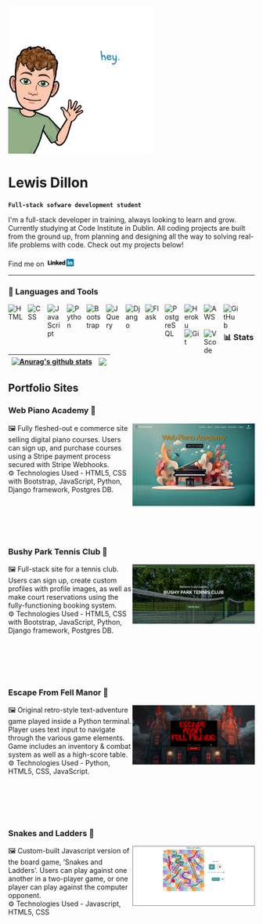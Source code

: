 <img alt="Bitmoji" width="300px" style="padding-right:10px;" src="static/img/bitmoji_hey.png" />

<!--
**LewisMDillon/LewisMDillon** is a ✨ _special_ ✨ repository because its `README.md` (this file) appears on your GitHub profile.

Here are some ideas to get you started:

- 🔭 I’m currently working on ...
- 🌱 I’m currently learning ...
- 👯 I’m looking to collaborate on ...
- 🤔 I’m looking for help with ...
- 💬 Ask me about ...
- 📫 How to reach me: ...
- 😄 Pronouns: ...
- ⚡ Fun fact: ...
-->
 # Lewis Dillon

**`Full-stack sofware development student`**

I'm a full-stack developer in training, always looking to learn and grow. Currently studying at Code Institute in Dublin.
All coding projects are built from the ground up, from planning and designing all the way to solving real-life problems with code. Check out my projects below!
<br>
Find me on [![LinkedIn][1.1]][1] 



---

### 🧰 Languages and Tools

<img align="left" alt="HTML" width="30px" style="padding-right:10px;" src="https://cdn.jsdelivr.net/gh/devicons/devicon/icons/html5/html5-plain.svg" />
<img align="left" alt="CSS" width="30px" style="padding-right:10px;" src="https://cdn.jsdelivr.net/gh/devicons/devicon/icons/css3/css3-plain.svg" />
<img align="left" alt="JavaScript" width="30px" style="padding-right:10px;" src="https://cdn.jsdelivr.net/gh/devicons/devicon/icons/javascript/javascript-plain.svg" />
<img align="left" alt="Python" width="30px" style="padding-right:10px;" src="https://cdn.jsdelivr.net/gh/devicons/devicon/icons/python/python-plain.svg" />
<img align="left" alt="Bootstrap" width="30px" style="padding-right:10px;" src="https://cdn.jsdelivr.net/gh/devicons/devicon/icons/bootstrap/bootstrap-original.svg" />
<img align="left" alt="JQuery" width="30px" style="padding-right:10px;" src="https://cdn.jsdelivr.net/gh/devicons/devicon/icons/jquery/jquery-original.svg" />
<img align="left" alt="Django" width="30px" style="padding-right:10px;" src="https://cdn.jsdelivr.net/gh/devicons/devicon/icons/django/django-plain.svg" />
<img align="left" alt="Flask" width="30px" style="padding-right:10px;" src="https://cdn.jsdelivr.net/gh/devicons/devicon/icons/flask/flask-original.svg" />
<img align="left" alt="PostgreSQL" width="30px" style="padding-right:10px;" src="https://cdn.jsdelivr.net/gh/devicons/devicon/icons/postgresql/postgresql-original.svg" />
<img align="left" alt="Heroku" width="30px" style="padding-right:10px;" src="https://cdn.jsdelivr.net/gh/devicons/devicon/icons/heroku/heroku-original.svg" />
<img align="left" alt="AWS" width="30px" style="padding-right:10px;" src="https://cdn.jsdelivr.net/gh/devicons/devicon/icons/amazonwebservices/amazonwebservices-original.svg" />
<img align="left" alt="GitHub" width="30px" style="padding-right:10px;" src="https://cdn.jsdelivr.net/gh/devicons/devicon/icons/github/github-original.svg" />
<img align="left" alt="Git" width="30px" style="padding-right:10px;" src="https://cdn.jsdelivr.net/gh/devicons/devicon/icons/git/git-original.svg" />
<img align="left" alt="VScode" width="30px" style="padding-right:10px;" src="https://cdn.jsdelivr.net/gh/devicons/devicon/icons/vscode/vscode-original.svg" />
<br />

#

### 📊 Stats

| <a href="https://github.com/lewismdillon/github-readme-stats"><img align="center" src="https://github-readme-stats.vercel.app/api?username=lewismdillon&show_icons=true&include_all_commits=true&theme=vue&hide_border=true" alt="Anurag's github stats" /></a> | <a href="https://github.com/lewismdillon/github-readme-stats"><img align="center" src="https://github-readme-stats.vercel.app/api/top-langs/?username=lewismdillon&layout=compact&theme=vue&hide_border=true" /></a> |
| ------------- | ------------- |


## Portfolio Sites

### Web Piano Academy 🎹
<a href="https://github.com/LewisMDillon/web-piano-academy"><img align="right" src="static/img/web-piano-academy.png" width="250px" alt="Web Piano Academy"><a/>
🖼️ Fully fleshed-out e commerce site selling digital piano courses. Users can sign up, and purchase courses using a Stripe payment process secured with Stripe Webhooks. 
<br>
⚙️ Technologies Used - HTML5, CSS with Bootstrap, JavaScript, Python, Django framework, Postgres DB.
<br><br><br><br><br><br>

### Bushy Park Tennis Club 🎾
<a href="https://github.com/LewisMDillon/bushy-park-tennis-club-ld"><img align="right" src="static/img/bushy_park.png" width="250px" alt="Bushy Park Tennis Club"><a/>
🖼️ Full-stack site for a tennis club. Users can sign up, create custom profiles with profile images, as well as make court reservations using the fully-functioning booking system.
<br>
⚙️ Technologies Used - HTML5, CSS with Bootstrap, JavaScript, Python, Django framework, Postgres DB.
<br><br><br><br><br><br>

### Escape From Fell Manor 🏰
<a href="https://github.com/LewisMDillon/escape-from-fell-manor"><img align="right" src="static/img/fell_manor.png" width="250px" alt="Escape From Fell Manor"><a/>
🖼️ Original retro-style text-adventure game played inside a Python terminal. Player uses text input to navigate through the various game elements. Game includes an inventory & combat system as well as a high-score table.
<br>
⚙️ Technologies Used - Python, HTML5, CSS, JavaScript.
<br><br><br><br><br><br>

### Snakes and Ladders 🎲
<a href="https://github.com/LewisMDillon/snakes-and-ladders"><img align="right" src="static/img/snakes_and_ladders.jpg" width="250px" alt="Snakes and Ladders"><a/>
🖼️ Custom-built Javascript version of the board game, ‘Snakes and Ladders’. Users can play against one another in a two-player game, or one player can play against the computer opponent.
<br>
⚙️ Technologies Used - Javascript, HTML5, CSS


[1]: https://www.linkedin.com/in/lewis-dillon/
[1.1]: https://github.com/LewisMDillon/LewisMDillon/blob/main/static/img/linkedin.png
